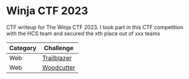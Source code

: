 # Winja CTF 2023
CTF writeup for The Winja CTF 2023. I took part in this CTF competition with the HCS team and secured the xth place out of xxx teams

| Category | Challenge |
| --- | --- |
| Web | [Trailblazer](/2023/Winja%20CTF%202023/Trailblazer/)
| Web | [Woodcutter](/2023/Winja%20CTF%202023/Woodcutter/)